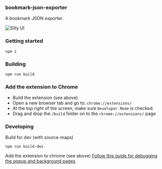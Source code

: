 ### bookmark-json-exporter
A bookmark JSON exporter.

![Silly UI](https://raw.github.com/maxnachlinger/bookmark-json-exporter/master/docs/silly-ui.png)

### Getting started
```shell
npm i
```

### Building
```
npm run build
```

### Add the extension to Chrome
- Build the extension (see above)
- Open a new browser tab and go to: `chrome://extensions/`
- At the top right of the screen, make sure `Developer Mode` is checked.
- Drag and drop the `/build` folder on to the `chrome://extensions/` page

### Developing
Build for dev (with source-maps)
```
npm run build-dev
```
Add the extension to chrome (see above)
[Follow this guide for debugging the popup and background pages](https://developer.chrome.com/extensions/tut_debugging)

